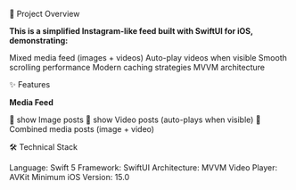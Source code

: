 📱 Project Overview

**This is a simplified Instagram-like feed built with SwiftUI for iOS, demonstrating:**

Mixed media feed (images + videos)
Auto-play videos when visible
Smooth scrolling performance
Modern caching strategies
MVVM architecture

✨ Features

**Media Feed**

📸 show Image posts
🎥 show Video posts (auto-plays when visible)
🔄 Combined media posts (image + video)

🛠️ Technical Stack

Language: Swift 5
Framework: SwiftUI
Architecture: MVVM
Video Player: AVKit
Minimum iOS Version: 15.0
